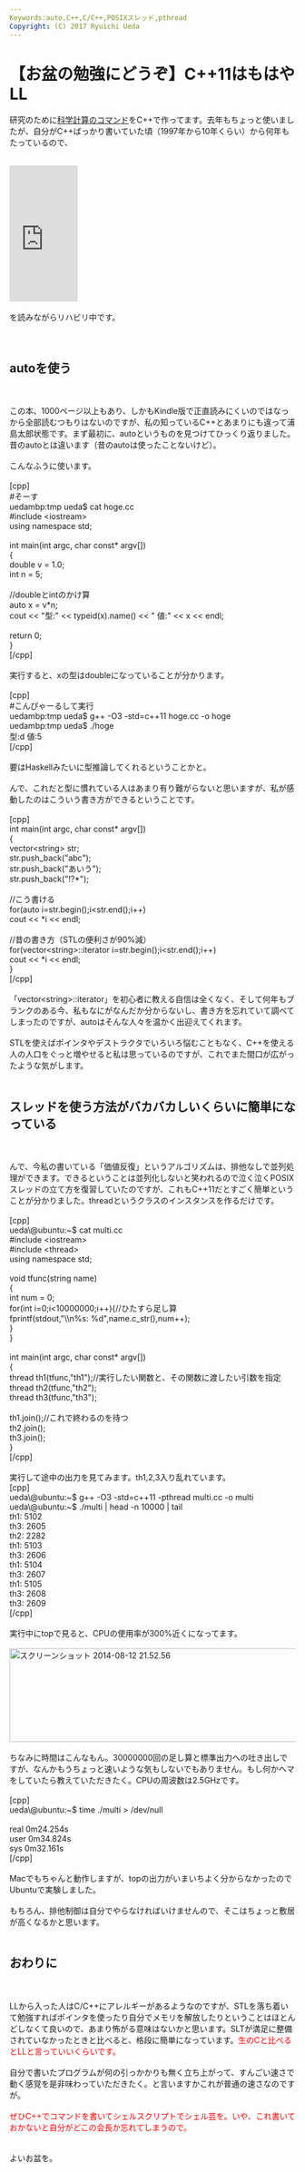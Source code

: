 ```yaml
---
Keywords:auto,C++,C/C++,POSIXスレッド,pthread
Copyright: (C) 2017 Ryuichi Ueda
---
```

# 【お盆の勉強にどうぞ】C++11はもはやLL
研究のために<a href="https://github.com/ryuichiueda/DP_TOOL2/tree/master/bin" target="_blank">科学計算のコマンド</a>をC++で作ってます。去年もちょっと使いましたが、自分がC++ばっかり書いていた頃（1997年から10年くらい）から何年もたっているので、<br />
<br />
<iframe src="http://rcm-fe.amazon-adsystem.com/e/cm?lt1=_blank&bc1=000000&IS2=1&bg1=FFFFFF&fc1=000000&lc1=0000FF&t=ryuichiueda-22&o=9&p=8&l=as4&m=amazon&f=ifr&ref=ss_til&asins=B00DUW4BMS" style="width:120px;height:240px;" scrolling="no" marginwidth="0" marginheight="0" frameborder="0"></iframe><br />
<br />
を読みながらリハビリ中です。<br />
<br />
<br />
<h2>autoを使う</h2><br />
<br />
この本、1000ページ以上もあり、しかもKindle版で正直読みにくいのではなっから全部読むつもりはないのですが、私の知っているC++とあまりにも違って浦島太郎状態です。まず最初に、autoというものを見つけてひっくり返りました。昔のautoとは違います（昔のautoは使ったことないけど）。<br />
<br />
こんなふうに使います。<br />
<br />
[cpp]<br />
#そーす<br />
uedambp:tmp ueda$ cat hoge.cc <br />
#include &lt;iostream&gt;<br />
using namespace std;<br />
<br />
int main(int argc, char const* argv[])<br />
{<br />
	double v = 1.0;<br />
	int n = 5;<br />
<br />
	//doubleとintのかけ算<br />
	auto x = v*n;<br />
	cout &lt;&lt; &quot;型:&quot; &lt;&lt; typeid(x).name() &lt;&lt; &quot; 値:&quot; &lt;&lt; x &lt;&lt; endl;<br />
<br />
	return 0;<br />
}<br />
[/cpp]<br />
<br />
実行すると、xの型はdoubleになっていることが分かります。<br />
<br />
[cpp]<br />
#こんぴゃーるして実行<br />
uedambp:tmp ueda$ g++ -O3 -std=c++11 hoge.cc -o hoge<br />
uedambp:tmp ueda$ ./hoge <br />
型:d 値:5<br />
[/cpp]<br />
<br />
要はHaskellみたいに型推論してくれるということかと。<br />
<br />
んで、これだと型に慣れている人はあまり有り難がらないと思いますが、私が感動したのはこういう書き方ができるということです。<br />
<br />
[cpp]<br />
int main(int argc, char const* argv[])<br />
{<br />
	vector&lt;string&gt; str;<br />
	str.push_back(&quot;abc&quot;);<br />
	str.push_back(&quot;あいう&quot;);<br />
	str.push_back(&quot;!?*&quot;);<br />
<br />
	//こう書ける<br />
	for(auto i=str.begin();i&lt;str.end();i++)<br />
		cout &lt;&lt; *i &lt;&lt; endl;<br />
<br />
	//昔の書き方（STLの便利さが90%減）<br />
	for(vector&lt;string&gt;::iterator i=str.begin();i&lt;str.end();i++)<br />
		cout &lt;&lt; *i &lt;&lt; endl;<br />
}<br />
[/cpp]<br />
<br />
「vector&lt;string&gt;::iterator」を初心者に教える自信は全くなく、そして何年もブランクのある今、私もなにがなんだか分からないし、書き方を忘れていて調べてしまったのですが、autoはそんな人々を温かく出迎えてくれます。<br />
<br />
STLを使えばポインタやデストラクタでいろいろ悩むこともなく、C++を使える人の人口をぐっと増やせると私は思っているのですが、これでまた間口が広がったような気がします。<br />
<br />
<h2>スレッドを使う方法がバカバカしいくらいに簡単になっている</h2><br />
<br />
んで、今私の書いている「価値反復」というアルゴリズムは、排他なしで並列処理ができます。できるということは並列化しないと笑われるので泣く泣くPOSIXスレッドの立て方を復習していたのですが、これもC++11だとすごく簡単ということが分かりました。threadというクラスのインスタンスを作るだけです。<br />
<br />
[cpp]<br />
ueda\@ubuntu:~$ cat multi.cc <br />
#include &lt;iostream&gt;<br />
#include &lt;thread&gt;<br />
using namespace std;<br />
<br />
void tfunc(string name)<br />
{<br />
	int num = 0;<br />
	for(int i=0;i&lt;10000000;i++){//ひたすら足し算<br />
		fprintf(stdout,&quot;\\n%s: %d&quot;,name.c_str(),num++);<br />
	}<br />
}<br />
<br />
int main(int argc, char const* argv[])<br />
{<br />
	thread th1(tfunc,&quot;th1&quot;);//実行したい関数と、その関数に渡したい引数を指定<br />
	thread th2(tfunc,&quot;th2&quot;);<br />
	thread th3(tfunc,&quot;th3&quot;);<br />
<br />
	th1.join();//これで終わるのを待つ<br />
	th2.join();<br />
	th3.join();<br />
}<br />
[/cpp]<br />
<br />
実行して途中の出力を見てみます。th1,2,3入り乱れています。<br />
[cpp]<br />
ueda\@ubuntu:~$ g++ -O3 -std=c++11 -pthread multi.cc -o multi<br />
ueda\@ubuntu:~$ ./multi | head -n 10000 | tail <br />
th1: 5102<br />
th3: 2605<br />
th2: 2282<br />
th1: 5103<br />
th3: 2606<br />
th1: 5104<br />
th3: 2607<br />
th1: 5105<br />
th3: 2608<br />
th3: 2609<br />
[/cpp]<br />
<br />
実行中にtopで見ると、CPUの使用率が300%近くになってます。<br />
<br />
<a href="スクリーンショット-2014-08-12-21.52.56.png"><img src="スクリーンショット-2014-08-12-21.52.56-1024x271.png" alt="スクリーンショット 2014-08-12 21.52.56" width="625" height="165" class="aligncenter size-large wp-image-3657" /></a><br />
<br />
ちなみに時間はこんなもん。30000000回の足し算と標準出力への吐き出しですが、なんかもうちょっと速いような気もしないでもありません。もし何かヘマをしていたら教えていただきたく。CPUの周波数は2.5GHzです。<br />
<br />
[cpp]<br />
ueda\@ubuntu:~$ time ./multi &gt; /dev/null<br />
<br />
real	0m24.254s<br />
user	0m34.824s<br />
sys	0m32.161s<br />
[/cpp]<br />
<br />
Macでもちゃんと動作しますが、topの出力がいまいちよく分からなかったのでUbuntuで実験しました。<br />
<br />
もちろん、排他制御は自分でやらなければいけませんので、そこはちょっと敷居が高くなるかと思います。<br />
<br />
<h2>おわりに</h2><br />
<br />
LLから入った人はC/C++にアレルギーがあるようなのですが、STLを落ち着いて勉強すればポインタを使ったり自分でメモリを解放したりということはほとんどしなくて良いので、あまり怖がる意味はないかと思います。SLTが満足に整備されていなかったときと比べると、格段に簡単になっています。<span style="color:red">生のCと比べるとLLと言っていいくらいです。</span><br />
<br />
自分で書いたプログラムが何の引っかかりも無く立ち上がって、すんごい速さで動く感覚を是非味わっていただきたく。と言いますかこれが普通の速さなのですが。<br />
<br />
<span style="color:red">ぜひC++でコマンドを書いてシェルスクリプトでシェル芸を。いや、これ書いておかないと自分がどこの会長か忘れてしまうので。</span><br />
<br />
<br />
よいお盆を。
